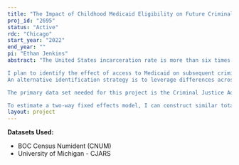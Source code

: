 ```yaml
---
title: "The Impact of Childhood Medicaid Eligibility on Future Criminal Involvement"
proj_id: "2695"
status: "Active"
rdc: "Chicago"
start_year: "2022"
end_year: ""
pi: "Ethan Jenkins"
abstract: "The United States incarceration rate is more than six times the incarceration rate of a typical OECD country. Additionally, the United States spends around $250 on total correctional expenditures per capita. This number has tripled since 1980. In addition to this fiscal cost, incarceration has lasting negative effects on an individual's future. Given the large fiscal and social cost of incarceration, understanding cost-effective interventions that reduce criminality is important.

I plan to identify the effect of access to Medicaid on subsequent criminal behavior using a regression discontinuity design (RDD) exploiting a policy discontinuity where several Medicaid expansions in the 1980s and early 1990s only applied to those born after September 30, 1983. This variation is almost certainly exogenous since these expansions occurred well after 1983, making it impossible to sort around the cutoff. This policy discontinuity was first used by Card and Shore-Sheppard (2004) to identify changes in insurance coverage and healthcare utilization. This discontinuity has been used to show that Medicaid eligibility reduces future teen mortality and adulthood hospitalizations. I would implement this RDD using day-of-birth cohort incarceration rates as the unit of observation.
An alternative identification strategy is to leverage differences across states and time in Medicaid expansion through the 1980s and 1990s using a two-way fixed effects model with simulated Medicaid eligibility. This approach has been widely used to study the effects of childhood Medicaid expansion. To use this strategy the unit of observation would be state month-of-birth cohorts.

The primary data set needed for this project is the Criminal Justice Administrative Records System (CJARS). Using CJARS, I can construct day-of-birth cohort totals for variables such as ever incarcerated, number of years incarcerated, ever charged with a crime, ever found guilty of crime, and ever arrested. Additionally, I would like to disaggregate these totals by race and sex. For the arrest and adjudication tables, I would like to disaggregate by offense type to explore what types of crime are averted. In addition to CJARS, I plan to use the public-use National Vital Statistics System (NVSS) Birth Data Files. Using this data, I can calculate the number of people in each day-of-birth cohort for the states with the relevant CJARS coverage. With the criminal involvement totals from CJARS and total population from NVSS Birth Data, I can create rates for each cohort such as percent ever incarcerated. I can use the cohort rates to estimate an RDD.

To estimate a two-way fixed effects model, I can construct similar totals but for day-of-birth state cohorts. No variation in Medicaid eligibility changes within month, so month-of-birth state cohorts is also workable. I will then merge these rates simulated Medicaid eligibility from Brown, Kowalski, and Lurie (2020). This simulated Medicaid eligibility data contains the number of years eligible for Medicaid holding population characteristics fixed. Simulated Medicaid eligibility does not vary within state-month cohorts. It captures changes in Medicaid eligibility due to state law changes. Neither the RD nor two-way fixed-effects approaches need the CJARS data to be linked at the individual level."
layout: project
---
```


**Datasets Used:**

  - BOC Census Numident (CNUM) 
  - University of Michigan - CJARS 

